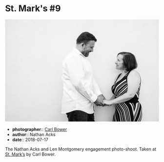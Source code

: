 # St. Mark's \#9

![Nathan and Len standing in front of a white wall](assets/2018-07-17-set-2-st-marks-09.webp)

* **photographer**:: [Carl Bower](https://carlbowerphotos.com)  
* **author**:: Nathan Acks  
* **date**:: 2018-07-17

The Nathan Acks and Len Montgomery engagement photo-shoot. Taken at [St. Mark’s](http://www.stmarkscoffeehouse.com) by Carl Bower.

